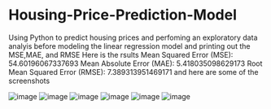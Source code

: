# Housing-Price-Prediction-Model
Using Python to predict housing prices and perfoming an exploratory data analyis before modeling the linear regression model and printing out the MSE,MAE, and RMSE
Here is the rsults 
Mean Squared Error (MSE): 54.60196067337693
Mean Absolute Error (MAE): 5.418035098629173
Root Mean Squared Error (RMSE): 7.389313951469171
and here are some of the screenshots

![image](https://github.com/MisochoDuncan/Housing-Price-Prediction-Model/assets/124530005/6d2d335e-12f0-4981-9161-750da15ed9e6)
![image](https://github.com/MisochoDuncan/Housing-Price-Prediction-Model/assets/124530005/a3171aeb-31ee-4dfa-b25e-39cc12135069)
![image](https://github.com/MisochoDuncan/Housing-Price-Prediction-Model/assets/124530005/1e2ee1fb-23c0-4a32-8380-73eed31c8d32)
![image](https://github.com/MisochoDuncan/Housing-Price-Prediction-Model/assets/124530005/0837a775-90c2-4ca9-82b7-5971f4f8fe28)
![image](https://github.com/MisochoDuncan/Housing-Price-Prediction-Model/assets/124530005/0255aa44-662c-44eb-80bc-7d9ca6435192)
![image](https://github.com/MisochoDuncan/Housing-Price-Prediction-Model/assets/124530005/14fb8440-8ae7-4889-b963-49eaf4a93780)
